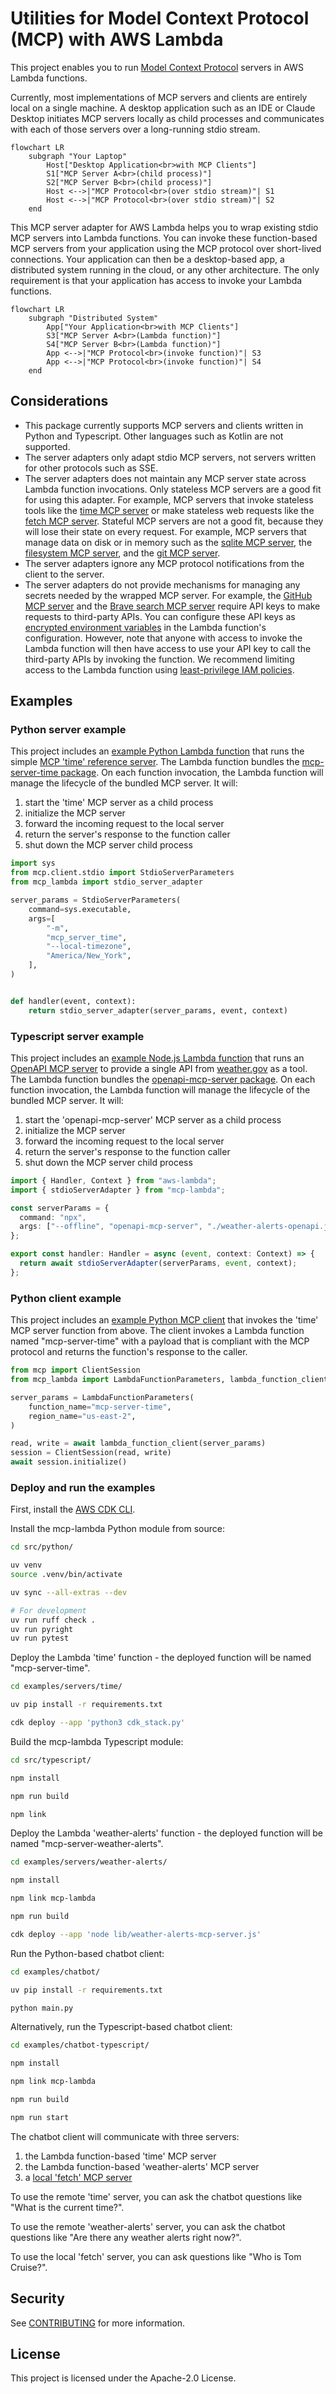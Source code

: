 # Utilities for Model Context Protocol (MCP) with AWS Lambda

This project enables you to run [Model Context Protocol](https://modelcontextprotocol.io) servers in AWS Lambda functions.

Currently, most implementations of MCP servers and clients are entirely local on a single machine.
A desktop application such as an IDE or Claude Desktop initiates MCP servers locally as child processes
and communicates with each of those servers over a long-running stdio stream.

```mermaid
flowchart LR
    subgraph "Your Laptop"
        Host["Desktop Application<br>with MCP Clients"]
        S1["MCP Server A<br>(child process)"]
        S2["MCP Server B<br>(child process)"]
        Host <-->|"MCP Protocol<br>(over stdio stream)"| S1
        Host <-->|"MCP Protocol<br>(over stdio stream)"| S2
    end
```

This MCP server adapter for AWS Lambda helps you to wrap existing stdio MCP servers into Lambda functions.
You can invoke these function-based MCP servers from your application using the MCP protocol
over short-lived connections.
Your application can then be a desktop-based app, a distributed system running in the cloud,
or any other architecture.
The only requirement is that your application has access to invoke your Lambda functions.

```mermaid
flowchart LR
    subgraph "Distributed System"
        App["Your Application<br>with MCP Clients"]
        S3["MCP Server A<br>(Lambda function)"]
        S4["MCP Server B<br>(Lambda function)"]
        App <-->|"MCP Protocol<br>(invoke function)"| S3
        App <-->|"MCP Protocol<br>(invoke function)"| S4
    end
```

## Considerations

- This package currently supports MCP servers and clients written in Python and Typescript.
  Other languages such as Kotlin are not supported.
- The server adapters only adapt stdio MCP servers, not servers written for other protocols such as SSE.
- The server adapters does not maintain any MCP server state across Lambda function invocations.
  Only stateless MCP servers are a good fit for using this adapter. For example, MCP servers
  that invoke stateless tools like the [time MCP server](https://github.com/modelcontextprotocol/servers/tree/main/src/time)
  or make stateless web requests like the [fetch MCP server](https://github.com/modelcontextprotocol/servers/tree/main/src/fetch).
  Stateful MCP servers are not a good fit, because they will lose their state on every request.
  For example, MCP servers that manage data on disk or in memory such as
  the [sqlite MCP server](https://github.com/modelcontextprotocol/servers/tree/main/src/sqlite),
  the [filesystem MCP server](https://github.com/modelcontextprotocol/servers/tree/main/src/filesystem),
  and the [git MCP server](https://github.com/modelcontextprotocol/servers/tree/main/src/git).
- The server adapters ignore any MCP protocol notifications from the client to the server.
- The server adapters do not provide mechanisms for managing any secrets needed by the wrapped
  MCP server. For example, the [GitHub MCP server](https://github.com/modelcontextprotocol/servers/tree/main/src/github)
  and the [Brave search MCP server](https://github.com/modelcontextprotocol/servers/tree/main/src/brave-search)
  require API keys to make requests to third-party APIs.
  You can configure these API keys as
  [encrypted environment variables](https://docs.aws.amazon.com/lambda/latest/dg/configuration-envvars-encryption.html)
  in the Lambda function's configuration. However, note that anyone with access to invoke the Lambda function
  will then have access to use your API key to call the third-party APIs by invoking the function.
  We recommend limiting access to the Lambda function using
  [least-privilege IAM policies](https://docs.aws.amazon.com/lambda/latest/dg/security-iam.html).

## Examples

### Python server example

This project includes an
[example Python Lambda function](examples/servers/time/function/index.py)
that runs the simple
[MCP 'time' reference server](https://github.com/modelcontextprotocol/servers/tree/main/src/time).
The Lambda function bundles the [mcp-server-time package](https://pypi.org/project/mcp-server-time/).
On each function invocation, the Lambda function will manage the lifecycle of the bundled MCP server.
It will:

1. start the 'time' MCP server as a child process
1. initialize the MCP server
1. forward the incoming request to the local server
1. return the server's response to the function caller
1. shut down the MCP server child process

```python
import sys
from mcp.client.stdio import StdioServerParameters
from mcp_lambda import stdio_server_adapter

server_params = StdioServerParameters(
    command=sys.executable,
    args=[
        "-m",
        "mcp_server_time",
        "--local-timezone",
        "America/New_York",
    ],
)


def handler(event, context):
    return stdio_server_adapter(server_params, event, context)
```

### Typescript server example

This project includes an
[example Node.js Lambda function](examples/servers/weather-alerts/lib/weather-alerts-mcp-server.function.ts)
that runs an [OpenAPI MCP server](https://github.com/snaggle-ai/openapi-mcp-server/)
to provide a single API from [weather.gov](https://www.weather.gov/documentation/services-web-api) as a tool.
The Lambda function bundles the [openapi-mcp-server package](https://www.npmjs.com/package/openapi-mcp-server).
On each function invocation, the Lambda function will manage the lifecycle of the bundled MCP server.
It will:

1. start the 'openapi-mcp-server' MCP server as a child process
1. initialize the MCP server
1. forward the incoming request to the local server
1. return the server's response to the function caller
1. shut down the MCP server child process

```typescript
import { Handler, Context } from "aws-lambda";
import { stdioServerAdapter } from "mcp-lambda";

const serverParams = {
  command: "npx",
  args: ["--offline", "openapi-mcp-server", "./weather-alerts-openapi.json"],
};

export const handler: Handler = async (event, context: Context) => {
  return await stdioServerAdapter(serverParams, event, context);
};
```

### Python client example

This project includes an
[example Python MCP client](examples/chatbot/server_clients/lambda_function.py)
that invokes the 'time' MCP server function from above.
The client invokes a Lambda function named "mcp-server-time" with a payload that is compliant
with the MCP protocol and returns the function's response to the caller.

```python
from mcp import ClientSession
from mcp_lambda import LambdaFunctionParameters, lambda_function_client

server_params = LambdaFunctionParameters(
    function_name="mcp-server-time",
    region_name="us-east-2",
)

read, write = await lambda_function_client(server_params)
session = ClientSession(read, write)
await session.initialize()
```

### Deploy and run the examples

First, install the [AWS CDK CLI](https://docs.aws.amazon.com/cdk/v2/guide/getting_started.html#getting_started_install).

Install the mcp-lambda Python module from source:

```bash
cd src/python/

uv venv
source .venv/bin/activate

uv sync --all-extras --dev

# For development
uv run ruff check .
uv run pyright
uv run pytest
```

Deploy the Lambda 'time' function - the deployed function will be named "mcp-server-time".

```bash
cd examples/servers/time/

uv pip install -r requirements.txt

cdk deploy --app 'python3 cdk_stack.py'
```

Build the mcp-lambda Typescript module:

```bash
cd src/typescript/

npm install

npm run build

npm link
```

Deploy the Lambda 'weather-alerts' function - the deployed function will be named "mcp-server-weather-alerts".

```bash
cd examples/servers/weather-alerts/

npm install

npm link mcp-lambda

npm run build

cdk deploy --app 'node lib/weather-alerts-mcp-server.js'
```

Run the Python-based chatbot client:

```bash
cd examples/chatbot/

uv pip install -r requirements.txt

python main.py
```

Alternatively, run the Typescript-based chatbot client:

```bash
cd examples/chatbot-typescript/

npm install

npm link mcp-lambda

npm run build

npm run start
```

The chatbot client will communicate with three servers:

1. the Lambda function-based 'time' MCP server
2. the Lambda function-based 'weather-alerts' MCP server
3. a [local 'fetch' MCP server](https://github.com/modelcontextprotocol/servers/tree/main/src/fetch)

To use the remote 'time' server, you can ask the chatbot questions like "What is the current time?".

To use the remote 'weather-alerts' server, you can ask the chatbot questions like "Are there any weather alerts right now?".

To use the local 'fetch' server, you can ask questions like "Who is Tom Cruise?".

## Security

See [CONTRIBUTING](CONTRIBUTING.md#security-issue-notifications) for more information.

## License

This project is licensed under the Apache-2.0 License.
